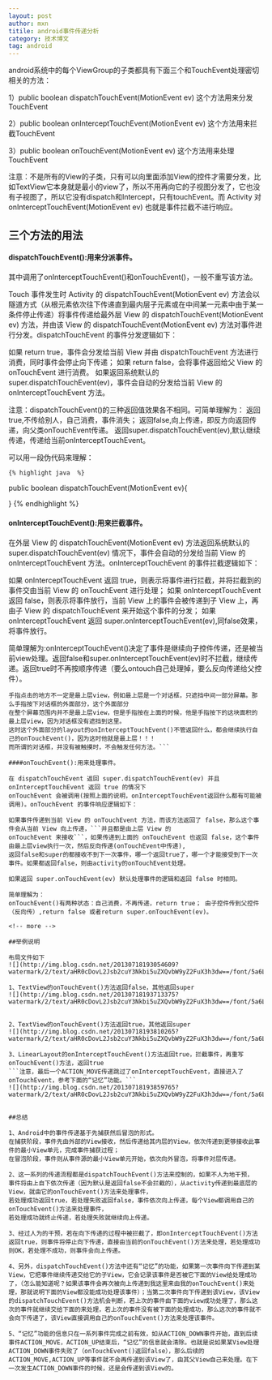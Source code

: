 ```yaml
---
layout: post
author: mxn
titile: android事件传递分析
category: 技术博文
tag: android
---
```


android系统中的每个ViewGroup的子类都具有下面三个和TouchEvent处理密切相关的方法：

1）public boolean dispatchTouchEvent(MotionEvent ev)          这个方法用来分发TouchEvent

2）public boolean onInterceptTouchEvent(MotionEvent ev)         这个方法用来拦截TouchEvent

3）public boolean onTouchEvent(MotionEvent ev)                 这个方法用来处理TouchEvent

注意：不是所有的View的子类，只有可以向里面添加View的控件才需要分发，比如TextView它本身就是最小的view了，所以不用再向它的子视图分发了，它也没有子视图了，所以它没有dispatch和Intercept，只有touchEvent。而 Activity 对 onInterceptTouchEvent(MotionEvent ev) 也就是事件拦截不进行响应。


## 三个方法的用法

#### dispatchTouchEvent():用来分派事件。 

其中调用了onInterceptTouchEvent()和onTouchEvent()，一般不重写该方法。

Touch 事件发生时 Activity 的 dispatchTouchEvent(MotionEvent ev) 方法会以隧道方式（从根元素依次往下传递直到最内层子元素或在中间某一元素中由于某一条件停止传递）将事件传递给最外层 View 的 dispatchTouchEvent(MotionEvent ev) 方法，并由该 View 的 dispatchTouchEvent(MotionEvent ev) 方法对事件进行分发。dispatchTouchEvent 的事件分发逻辑如下：

如果 return true，事件会分发给当前 View 并由 dispatchTouchEvent 方法进行消费，同时事件会停止向下传递；
如果 return false，会将事件返回给父 View 的  onTouchEvent 进行消费。
如果返回系统默认的 super.dispatchTouchEvent(ev)，事件会自动的分发给当前 View 的 onInterceptTouchEvent 方法。

注意：dispatchTouchEvent()的三种返回值效果各不相同。可简单理解为：
返回true,不传给别人，自己消费，事件消失；
返回false,向上传递，即反方向返回传递，向父类onTouchEvent传递。
返回super.dispatchTouchEvent(ev),默认继续传递，传递给当前onInterceptTouchEvent。

可以用一段伪代码来理解：

    {% highlight java  %}
public boolean dispatchTouchEvent(MotionEvent ev){
    
}
     {% endhighlight %}

#### onInterceptTouchEvent():用来拦截事件。

在外层 View 的 dispatchTouchEvent(MotionEvent ev) 方法返回系统默认的 super.dispatchTouchEvent(ev) 情况下，事件会自动的分发给当前 View 的 onInterceptTouchEvent 方法。onInterceptTouchEvent 的事件拦截逻辑如下：

如果 onInterceptTouchEvent 返回 true，则表示将事件进行拦截，并将拦截到的事件交由当前 View 的 onTouchEvent 进行处理；
如果 onInterceptTouchEvent 返回 false，则表示将事件放行，当前 View 上的事件会被传递到子 View 上，再由子 View 的 dispatchTouchEvent 来开始这个事件的分发；
如果 onInterceptTouchEvent 返回 super.onInterceptTouchEvent(ev),同false效果，将事件放行。

简单理解为:onInterceptTouchEvent()决定了事件是继续向子控件传递，还是被当前view处理。返回false和super.onInterceptTouchEvent(ev)时不拦截，继续传递。返回true时不再按顺序传递（要么ontouch自己处理掉，要么反向传递给父控件）。

```注意：手指点击的地方的最上层view，不管onInterceptTouchEvent()返回什么，都一定会继续走自己的onTouchEvent()。
手指点击的地方不一定是最上层view，例如最上层是一个对话框，只遮挡中间一部分屏幕。那么手指按下对话框的外面部分，这个外面部分
在整个屏幕范围内并不是最上层view，但是手指按在上面的时候，他是手指按下的这块面积的最上层view，因为对话框没有遮挡到这里。
这时这个外面部分的layout的onInterceptTouchEvent()不管返回什么，都会继续执行自己的onTouchEvent()，因为这时他就是最上层！！！
而所谓的对话框，并没有被触摸时，不会触发任何方法。```

####onTouchEvent():用来处理事件。

在 dispatchTouchEvent 返回 super.dispatchTouchEvent(ev) 并且 onInterceptTouchEvent 返回 true 的情况下
onTouchEvent 会被调用(按照上面的说明，onInterceptTouchEvent返回什么都有可能被调用)。onTouchEvent 的事件响应逻辑如下：

如果事件传递到当前 View 的 onTouchEvent 方法，而该方法返回了 false，那么这个事件会从当前 View 向上传递，```并且都是由上层 View 的
onTouchEvent 来接收```，如果传递到上面的 onTouchEvent 也返回 false，这个事件由最上层view执行一次，然后反向传递(onTouchEvent中传递),
返回false和super的都接收不到下一次事件，哪一个返回true了，哪一个才能接受到下一次事件。如果都返回false，则由activity的onTouchEvent处理。

如果返回 super.onTouchEvent(ev) 默认处理事件的逻辑和返回 false 时相同。

简单理解为：
onTouchEvent()有两种状态：自己消费，不再传递，return true； 由子控件传到父控件（反向传）,return false 或者return super.onTouchEvent(ev)。

<!-- more -->

##举例说明

布局文件如下
![](http://img.blog.csdn.net/20130718193054609?watermark/2/text/aHR0cDovL2Jsb2cuY3Nkbi5uZXQvbW9yZ2FuX3h3dw==/font/5a6L5L2T/fontsize/400/fill/I0JBQkFCMA==/dissolve/70/gravity/SouthEast)

1、TextView的onTouchEvent()方法返回false，其他返回super
![](http://img.blog.csdn.net/20130718193713375?watermark/2/text/aHR0cDovL2Jsb2cuY3Nkbi5uZXQvbW9yZ2FuX3h3dw==/font/5a6L5L2T/fontsize/400/fill/I0JBQkFCMA==/dissolve/70/gravity/SouthEast)


2、TextView的onTouchEvent()方法返回true，其他返回super
![](http://img.blog.csdn.net/20130718193810265?watermark/2/text/aHR0cDovL2Jsb2cuY3Nkbi5uZXQvbW9yZ2FuX3h3dw==/font/5a6L5L2T/fontsize/400/fill/I0JBQkFCMA==/dissolve/70/gravity/SouthEast)

3、LinearLayout的onInterceptTouchEvent()方法返回true，拦截事件，再重写onTouchEvent()方法，返回true
```注意，最后一个ACTION_MOVE传递跳过了onInterceptTouchEvent，直接进入了onTouchEvent，参考下面的“记忆”功能。```
![](http://img.blog.csdn.net/20130718193859765?watermark/2/text/aHR0cDovL2Jsb2cuY3Nkbi5uZXQvbW9yZ2FuX3h3dw==/font/5a6L5L2T/fontsize/400/fill/I0JBQkFCMA==/dissolve/70/gravity/SouthEast)


##总结

1、Android中的事件传递基于先捕获然后冒泡的形式。
在捕获阶段，事件先由外部的View接收，然后传递给其内层的View，依次传递到更够接收此事件的最小View单元，完成事件捕获过程；
在冒泡阶段，事件则从事件源的最小View单元开始，依次向外冒泡，将事件对层传递。

2、这一系列的传递流程都是dispatchTouchEvent()方法来控制的，如果不人为地干预，
事件将由上自下依次传递（因为默认是返回false不会拦截的），从activity传递到最底层的View，就由它的onTouchEvent()方法来处理事件，
若处理成功返回true，若处理失败返回false，事件依次向上传递，每个View都调用自己的onTouchEvent()方法来处理事件，
若处理成功就终止传递，若处理失败就继续向上传递。

3、经过人为的干预，若在向下传递的过程中被拦截了，即onInterceptTouchEvent()方法返回true，则事件将停止向下传递，直接由当前的onTouchEvent()方法来处理，若处理成功则OK，若处理不成功，则事件会向上传递。

4、另外，dispatchTouchEvent()方法中还有“记忆”的功能，如果第一次事件向下传递到某View，它把事件继续传递交给它的子View，它会记录该事件是否被它下面的View给处理成功了，（怎么能知道呢？如果该事件会再次被向上传递到我这里来由我的onTouchEvent()来处理，那就说明下面的View都没能成功处理该事件）；当第二次事件向下传递到该View，该View的dispatchTouchEvent()方法机会判断，若上次的事件由下面的view成功处理了，那么这次的事件就继续交给下面的来处理，若上次的事件没有被下面的处理成功，那么这次的事件就不会向下传递了，该View直接调用自己的onTouchEvent()方法来处理该事件。

5、“记忆”功能的信息只在一系列事件完成之前有效，如从ACTION_DOWN事件开始，直到后续事件ACTION_MOVE，ACTION_UP结束后，“记忆”的信息就会清除。也就是说如果某View处理ACTION_DOWN事件失败了（onTouchEvent()返回false），那么后续的ACTION_MOVE,ACTION_UP等事件就不会再传递到该View了，由其父View自己来处理。在下一次发生ACTION_DOWN事件的时候，还是会传递到该View的。











